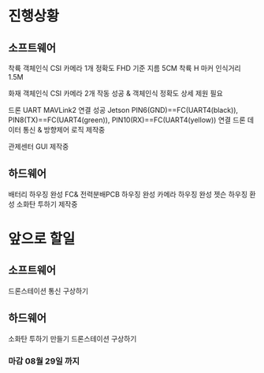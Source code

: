 # 진행상황
## 소프트웨어

착륙 객체인식 CSI 카메라 1개 정확도
FHD 기준 지름 5CM 착륙 H 마커 인식거리 1.5M

화재 객체인식 CSI 카메라 2개 작동 성공 & 객체인식 정확도 상세 제원 필요

드론 UART MAVLink2 연결 성공
Jetson PIN6(GND)==FC(UART4(black)), PIN8(TX)==FC(UART4(green)), PIN10(RX)==FC(UART4(yellow)) 연결
드론 데이터 통신 & 방향제어 로직 제작중

관제센터 GUI 제작중

## 하드웨어
  
배터리 하우징 완성
FC& 전력분배PCB 하우징 완성
카메라 하우징 완성
젯슨 하우징 환성
소화탄 투하기 제작중

# 앞으로 할일

## 소프트웨어

드론스테이션 통신 구상하기

## 하드웨어
소화탄 투하기 만들기
드론스테이션 구상하기

### 마감 08월 29일 까지


